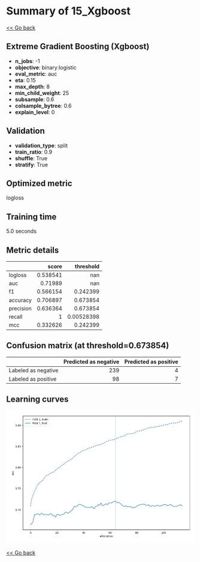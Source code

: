 # Summary of 15_Xgboost

[<< Go back](../README.md)


## Extreme Gradient Boosting (Xgboost)
- **n_jobs**: -1
- **objective**: binary:logistic
- **eval_metric**: auc
- **eta**: 0.15
- **max_depth**: 8
- **min_child_weight**: 25
- **subsample**: 0.6
- **colsample_bytree**: 0.6
- **explain_level**: 0

## Validation
 - **validation_type**: split
 - **train_ratio**: 0.9
 - **shuffle**: True
 - **stratify**: True

## Optimized metric
logloss

## Training time

5.0 seconds

## Metric details
|           |    score |    threshold |
|:----------|---------:|-------------:|
| logloss   | 0.538541 | nan          |
| auc       | 0.71989  | nan          |
| f1        | 0.566154 |   0.242399   |
| accuracy  | 0.706897 |   0.673854   |
| precision | 0.636364 |   0.673854   |
| recall    | 1        |   0.00528398 |
| mcc       | 0.332626 |   0.242399   |


## Confusion matrix (at threshold=0.673854)
|                     |   Predicted as negative |   Predicted as positive |
|:--------------------|------------------------:|------------------------:|
| Labeled as negative |                     239 |                       4 |
| Labeled as positive |                      98 |                       7 |

## Learning curves
![Learning curves](learning_curves.png)

[<< Go back](../README.md)
